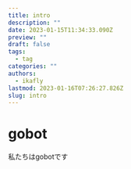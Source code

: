 ```yaml
---
title: intro
description: ""
date: 2023-01-15T11:34:33.090Z
preview: ""
draft: false
tags:
  - tag
categories: ""
authors:
  - ikafly
lastmod: 2023-01-16T07:26:27.826Z
slug: intro
---
```

# gobot

私たちはgobotです
